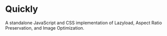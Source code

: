 # Quickly
A standalone JavaScript and CSS implementation of Lazyload, Aspect Ratio Preservation, and Image Optimization. 
